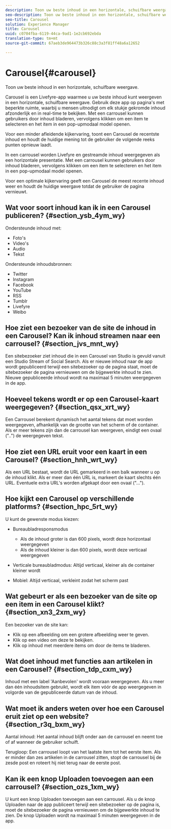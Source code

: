 ```yaml
---
description: Toon uw beste inhoud in een horizontale, schuifbare weergave.
seo-description: Toon uw beste inhoud in een horizontale, schuifbare weergave.
seo-title: Carousel
solution: Experience Manager
title: Carousel
uuid: c0704fba-6119-44ca-9ad1-1e2cb692ebda
translation-type: tm+mt
source-git-commit: 67aeb3de964473b326c88c3a3f81ff48a6a12652

---
```



# Carousel{#carousel}

Toon uw beste inhoud in een horizontale, schuifbare weergave.

Carousel is een Livefyre-app waarmee u uw beste inhoud kunt weergeven in een horizontale, schuifbare weergave. Gebruik deze app op pagina&#39;s met beperkte ruimte, waarbij u mensen uitnodigt om elk stukje gekromde inhoud afzonderlijk en in real-time te bekijken. Met een carrousel kunnen gebruikers door inhoud bladeren, vervolgens klikken om een item te selecteren en het item in een pop-upmodaal model openen.

Voor een minder afleidende kijkervaring, toont een Carousel de recentste inhoud en houdt de huidige mening tot de gebruiker de volgende reeks punten opnieuw laadt.

In een carrousel worden Livefyre en gestreamde inhoud weergegeven als een horizontale presentatie. Met een carrousel kunnen gebruikers door inhoud bladeren, vervolgens klikken om een item te selecteren en het item in een pop-upmodaal model openen.

Voor een optimale kijkervaring geeft een Carousel de meest recente inhoud weer en houdt de huidige weergave totdat de gebruiker de pagina vernieuwt.

## Wat voor soort inhoud kan ik in een Carousel publiceren? {#section_ysb_4ym_wy}

Ondersteunde inhoud met:

* Foto&#39;s
* Video&#39;s
* Audio
* Tekst

Ondersteunde inhoudsbronnen:

* Twitter
* Instagram
* Facebook
* YouTube
* RSS
* Tumblr
* Livefyre
* Weibo

## Hoe ziet een bezoeker van de site de inhoud in een Carousel? Kan ik inhoud streamen naar een carrousel? {#section_jvs_mnt_wy}

Een sitebezoeker ziet inhoud die in een Carousel van Studio is gevuld vanuit een Studio Stream of Social Search. Als er nieuwe inhoud naar de app wordt gepubliceerd terwijl een sitebezoeker op de pagina staat, moet de sitebezoeker de pagina vernieuwen om de bijgewerkte inhoud te zien. Nieuwe gepubliceerde inhoud wordt na maximaal 5 minuten weergegeven in de app.

## Hoeveel tekens wordt er op een Carousel-kaart weergegeven? {#section_qsx_xrt_wy}

Een Carrousel berekent dynamisch het aantal tekens dat moet worden weergegeven, afhankelijk van de grootte van het scherm of de container. Als er meer tekens zijn dan de carrousel kan weergeven, eindigt een ovaal (&quot;..&quot;) de weergegeven tekst.

## Hoe ziet een URL eruit voor een kaart in een Carousel? {#section_hnh_wrt_wy}

Als een URL bestaat, wordt de URL gemarkeerd in een balk wanneer u op de inhoud klikt. Als er meer dan één URL is, markeert de kaart slechts één URL. Eventuele extra URL&#39;s worden afgekapt door een ovaal (&quot;...&quot;).

## Hoe kijkt een Carousel op verschillende platforms? {#section_hpc_5rt_wy}

U kunt de gewenste modus kiezen:

* Bureaubladresponsmodus

   * Als de inhoud groter is dan 600 pixels, wordt deze horizontaal weergegeven
   * Als de inhoud kleiner is dan 600 pixels, wordt deze verticaal weergegeven

* Verticale bureaubladmodus: Altijd verticaal, kleiner als de container kleiner wordt
* Mobiel: Altijd verticaal, verkleint zodat het scherm past

## Wat gebeurt er als een bezoeker van de site op een item in een Carousel klikt? {#section_xn3_2xm_wy}

Een bezoeker van de site kan:

* Klik op een afbeelding om een grotere afbeelding weer te geven.
* Klik op een video om deze te bekijken.
* Klik op inhoud met meerdere items om door de items te bladeren.

## Wat doet inhoud met functies aan artikelen in een Carousel? {#section_tdp_cxm_wy}

Inhoud met een label &#39;Aanbevolen&#39; wordt vooraan weergegeven. Als u meer dan één inhoudsitem gebruikt, wordt elk item vóór de app weergegeven in volgorde van de gepubliceerde datum van de inhoud.

## Wat moet ik anders weten over hoe een Carousel eruit ziet op een website? {#section_r3q_bxm_wy}

Aantal inhoud: Het aantal inhoud blijft onder aan de carrousel en neemt toe of af wanneer de gebruiker schuift.

Terugloop: Een carrousel loopt van het laatste item tot het eerste item. Als er minder dan zes artikelen in de carrousel zitten, stopt de carrousel bij de zesde post en roteert hij niet terug naar de eerste post.

## Kan ik een knop Uploaden toevoegen aan een carrousel? {#section_ozs_1xm_wy}

U kunt een knop Uploaden toevoegen aan een carrousel. Als u de knop Uploaden naar de app publiceert terwijl een sitebezoeker op de pagina is, moet de sitebezoeker de pagina vernieuwen om de bijgewerkte inhoud te zien. De knop Uploaden wordt na maximaal 5 minuten weergegeven in de app.
